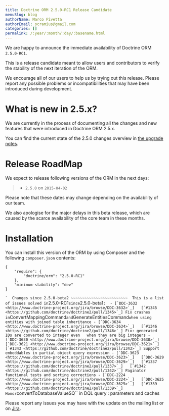 ```yaml
---
title: Doctrine ORM 2.5.0-RC1 Release Candidate
menuSlug: blog
authorName: Marco Pivetta
authorEmail: ocramius@gmail.com
categories: []
permalink: /:year/:month/:day/:basename.html
---
```

We are happy to announce the immediate availability of Doctrine ORM
`2.5.0-RC1`.

This is a release candidate meant to allow users and contributors to
verify the stability of the next iteration of the ORM.

We encourage all of our users to help us by trying out this release.
Please report any possible problems or incompatibilities that may have
been introduced during development.

What is new in 2.5.x?
=====================

We are currently in the process of documenting all the changes and new
features that were introduced in Doctrine ORM 2.5.x.

You can find the current state of the 2.5.0 changes overview in [the
upgrade
notes](http://docs.doctrine-project.org/en/latest/changelog/migration_2_5.html).

Release RoadMap
===============

We expect to release following versions of the ORM in the next days:

> -   `2.5.0` on `2015-04-02`

Please note that these dates may change depending on the availability of
our team.

We also apologise for the major delays in this beta release, which are
caused by the scarce availability of the core team in these months.

Installation
============

You can install this version of the ORM by using Composer and the
following `composer.json` contents:

~~~~ {.sourceCode .json}
{
    "require": {
        "doctrine/orm": "2.5.0-RC1"
    },
    "minimum-stability": "dev"
}
~~~~

`` `  Changes since 2.5.0-beta2 ~~~~~~~~~~~~~~~~~~~~~~~~~  This is a list of issues solved in ``2.5.0-RC1`since`2.5.0-beta1`` :  - [`DDC-3632 <http://www.doctrine-project.org/jira/browse/DDC-3632>`_]   [`#1345 <https://github.com/doctrine/doctrine2/pull/1345>`_] Fix crashes in ``ConvertMappingCommand`and`GenerateEntitiesCommand`` when using entities with joined table inheritance - [`DDC-3634 <http://www.doctrine-project.org/jira/browse/DDC-3634>`_]   [`#1346 <https://github.com/doctrine/doctrine2/pull/1346>`_] Fix: generated IDs are converted to integer even   when they are big integers - [`DDC-3630 <http://www.doctrine-project.org/jira/browse/DDC-3630>`_]   [`DDC-3621 <http://www.doctrine-project.org/jira/browse/DDC-3621>`_]   [`#1343 <https://github.com/doctrine/doctrine2/pull/1343>`_] Support embeddables in partial object query expression - [`DDC-3623 <http://www.doctrine-project.org/jira/browse/DDC-3623>`_]   [`DDC-3629 <http://www.doctrine-project.org/jira/browse/DDC-3629>`_]   [`#1337 <https://github.com/doctrine/doctrine2/pull/1337>`_]   [`#1342 <https://github.com/doctrine/doctrine2/pull/1342>`_] Paginator functional tests and sorting corrections - [`DDC-2224 <http://www.doctrine-project.org/jira/browse/DDC-2224>`_]   [`DDC-3625 <http://www.doctrine-project.org/jira/browse/DDC-3625>`_]   [`#1339 <https://github.com/doctrine/doctrine2/pull/1339>`_] Honor ``convertToDatabaseValueSQ\`\` in DQL query
:   parameters and caches

Please report any issues you may have with the update on the mailing
list or on [Jira](http://www.doctrine-project.org/jira/browse/DDC).
